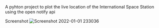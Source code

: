 A pyhton project to plot the live location of the International Space Station using the open notify api


Screenshot
![Screenshot 2022-01-01 233036](https://user-images.githubusercontent.com/71512643/147857201-c8746851-4d46-4e7d-a1f6-78d22e7c2134.jpg)
